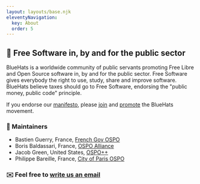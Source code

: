 ```yaml
---
layout: layouts/base.njk
eleventyNavigation:
  key: About
  order: 5
---
```


## 🧢 Free Software in, by and for the public sector

BlueHats is a worldwide community of public servants promoting Free
Libre and Open Source software in, by and for the public sector. Free
Software gives everybody the right to use, study, share and improve
software. BlueHats believe taxes should go to Free Software, endorsing
the "public money, public code" principle.

If you endorse our [manifesto](https://bluehats.global), please
[join](join) and [promote](promote) the BlueHats movement.

### 🙏 Maintainers

- Bastien Guerry, France, [French Gov OSPO](https://code.gouv.fr)
- Boris Baldassari, France, [OSPO Alliance](https://ospo-alliance.org)
- Jacob Green, United States, [OSPO++](https://ospoplusplus.org)
- Philippe Bareille, France, [City of Paris OSPO](https://opensource.paris.fr)

### ✉️ Feel free to [write us an email](bluehats@bzg.fr)
